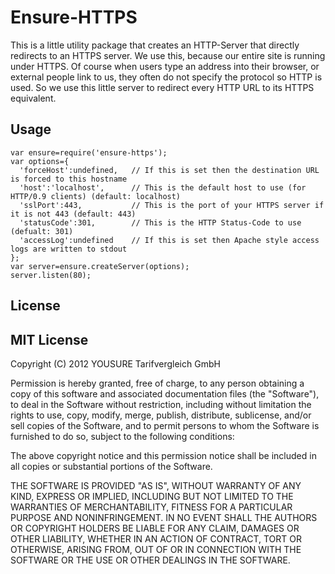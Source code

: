 # Ensure-HTTPS

This is a little utility package that creates an HTTP-Server that directly redirects to an HTTPS server. We use this, because our entire site is running under HTTPS. Of course when users type an address into their browser, or external people link to us, they often do not specify the protocol so HTTP is used. So we use this little server to redirect every HTTP URL to its HTTPS equivalent.

## Usage

    var ensure=require('ensure-https');
    var options={
      'forceHost':undefined,   // If this is set then the destination URL is forced to this hostname
      'host':'localhost',      // This is the default host to use (for HTTP/0.9 clients) (default: localhost)
      'sslPort':443,           // This is the port of your HTTPS server if it is not 443 (default: 443)
      'statusCode':301,        // This is the HTTP Status-Code to use                    (defualt: 301)
      'accessLog':undefined    // If this is set then Apache style access logs are written to stdout
    };
    var server=ensure.createServer(options);
    server.listen(80);

## License

MIT License
-----------

Copyright (C) 2012 YOUSURE Tarifvergleich GmbH

Permission is hereby granted, free of charge, to any person obtaining a copy
of this software and associated documentation files (the "Software"), to deal
in the Software without restriction, including without limitation the rights
to use, copy, modify, merge, publish, distribute, sublicense, and/or sell
copies of the Software, and to permit persons to whom the Software is
furnished to do so, subject to the following conditions:

The above copyright notice and this permission notice shall be included in
all copies or substantial portions of the Software.

THE SOFTWARE IS PROVIDED "AS IS", WITHOUT WARRANTY OF ANY KIND, EXPRESS OR
IMPLIED, INCLUDING BUT NOT LIMITED TO THE WARRANTIES OF MERCHANTABILITY,
FITNESS FOR A PARTICULAR PURPOSE AND NONINFRINGEMENT. IN NO EVENT SHALL THE
AUTHORS OR COPYRIGHT HOLDERS BE LIABLE FOR ANY CLAIM, DAMAGES OR OTHER
LIABILITY, WHETHER IN AN ACTION OF CONTRACT, TORT OR OTHERWISE, ARISING FROM,
OUT OF OR IN CONNECTION WITH THE SOFTWARE OR THE USE OR OTHER DEALINGS IN
THE SOFTWARE.
